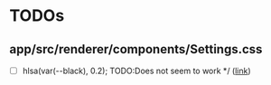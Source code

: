 # TODOs

## app/src/renderer/components/Settings.css

- [ ] hlsa(var(--black), 0.2); TODO:Does not seem to work */ ([link](https://github.com/theronburger/github-action-test/blob/main/app/src/renderer/components/Settings.css#L14))


